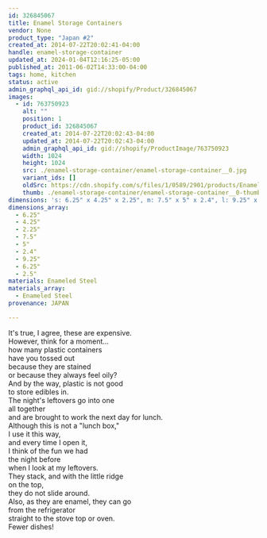```yaml
---
id: 326845067
title: Enamel Storage Containers
vendor: None
product_type: "Japan #2"
created_at: 2014-07-22T20:02:41-04:00
handle: enamel-storage-container
updated_at: 2024-01-04T12:16:25-05:00
published_at: 2011-06-02T14:33:00-04:00
tags: home, kitchen
status: active
admin_graphql_api_id: gid://shopify/Product/326845067
images:
  - id: 763750923
    alt: ""
    position: 1
    product_id: 326845067
    created_at: 2014-07-22T20:02:43-04:00
    updated_at: 2014-07-22T20:02:43-04:00
    admin_graphql_api_id: gid://shopify/ProductImage/763750923
    width: 1024
    height: 1024
    src: ./enamel-storage-container/enamel-storage-container__0.jpg
    variant_ids: []
    oldSrc: https://cdn.shopify.com/s/files/1/0589/2901/products/Enamel-Storage-Container-Set.jpeg?v=1406073763
    thumb: ./enamel-storage-container/enamel-storage-container__0-thumb.jpg
dimensions: 's: 6.25" x 4.25" x 2.25", m: 7.5" x 5" x 2.4", l: 9.25" x 6.25" x 2.5"'
dimensions_array:
  - 6.25"
  - 4.25"
  - 2.25"
  - 7.5"
  - 5"
  - 2.4"
  - 9.25"
  - 6.25"
  - 2.5"
materials: Enameled Steel
materials_array:
  - Enameled Steel
provenance: JAPAN

---
```


It's true, I agree, these are expensive.  
However, think for a moment...  
how many plastic containers  
have you tossed out  
because they are stained  
or because they always feel oily?  
And by the way, plastic is not good  
to store edibles in.  
The night's leftovers go into one  
all together  
and are brought to work the next day for lunch.  
Although this is not a "lunch box,"  
I use it this way,  
and every time I open it,  
I think of the fun we had  
the night before  
when I look at my leftovers.  
They stack, and with the little ridge  
on the top,  
they do not slide around.  
Also, as they are enamel, they can go  
from the refrigerator  
straight to the stove top or oven.  
Fewer dishes!